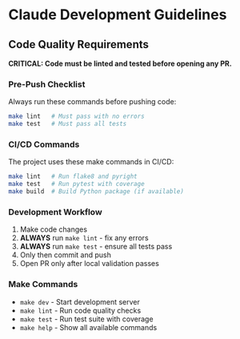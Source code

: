 # Claude Development Guidelines

## Code Quality Requirements

**CRITICAL: Code must be linted and tested before opening any PR.**

### Pre-Push Checklist

Always run these commands before pushing code:

```bash
make lint   # Must pass with no errors
make test   # Must pass all tests
```

### CI/CD Commands

The project uses these make commands in CI/CD:

```bash
make lint   # Run flake8 and pyright
make test   # Run pytest with coverage
make build  # Build Python package (if available)
```

### Development Workflow

1. Make code changes
2. **ALWAYS** run `make lint` - fix any errors
3. **ALWAYS** run `make test` - ensure all tests pass
4. Only then commit and push
5. Open PR only after local validation passes

### Make Commands

- `make dev` - Start development server
- `make lint` - Run code quality checks
- `make test` - Run test suite with coverage
- `make help` - Show all available commands
